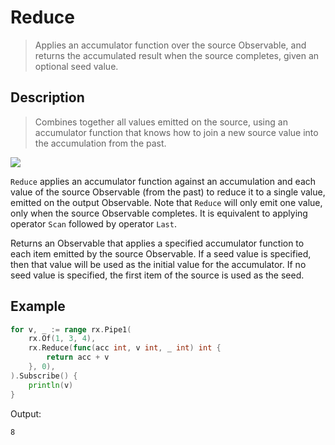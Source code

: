 # Reduce

> Applies an accumulator function over the source Observable, and returns the accumulated result when the source completes, given an optional seed value.

## Description

> Combines together all values emitted on the source, using an accumulator function that knows how to join a new source value into the accumulation from the past.

![](https://rxjs.dev/assets/images/marble-diagrams/reduce.png)

`Reduce` applies an accumulator function against an accumulation and each value of the source Observable (from the past) to reduce it to a single value, emitted on the output Observable. Note that `Reduce` will only emit one value, only when the source Observable completes. It is equivalent to applying operator `Scan` followed by operator `Last`.

Returns an Observable that applies a specified accumulator function to each item emitted by the source Observable. If a seed value is specified, then that value will be used as the initial value for the accumulator. If no seed value is specified, the first item of the source is used as the seed.

## Example

```go
for v, _ := range rx.Pipe1(
    rx.Of(1, 3, 4),
    rx.Reduce(func(acc int, v int, _ int) int {
        return acc + v
    }, 0),
).Subscribe() {
    println(v)
}
```

Output:

```
8
```
